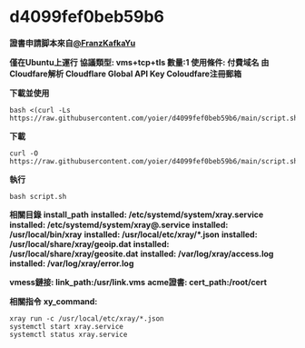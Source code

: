 # d4099fef0beb59b6
**證書申請脚本來自[@FranzKafkaYu](https://github.com/FranzKafkaYu/x-ui/blob/main/x-ui.sh)**

**僅在Ubuntu上運行
協議類型: vms+tcp+tls
數量:1
使用條件: 
    付費域名
    由Cloudfare解析
    Cloudflare Global API Key
    Coloudfare注冊郵箱**

**下載並使用**
```
bash <(curl -Ls https://raw.githubusercontent.com/yoier/d4099fef0beb59b6/main/script.sh)
```

**下載**
```
curl -O https://raw.githubusercontent.com/yoier/d4099fef0beb59b6/main/script.sh
```

**執行**
```
bash script.sh
```

**相關目錄**
**install_path**
**installed: /etc/systemd/system/xray.service**
**installed: /etc/systemd/system/xray@.service**
**installed: /usr/local/bin/xray**
**installed: /usr/local/etc/xray/*.json**
**installed: /usr/local/share/xray/geoip.dat**
**installed: /usr/local/share/xray/geosite.dat**
**installed: /var/log/xray/access.log**
**installed: /var/log/xray/error.log**

**vmess鏈接: link_path:/usr/link.vms**
**acme證書: cert_path:/root/cert**

**相關指令**
**xy_command:**
```
xray run -c /usr/local/etc/xray/*.json
systemctl start xray.service
systemctl status xray.service
```
